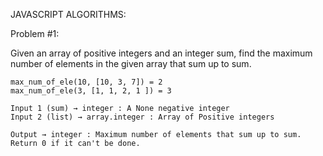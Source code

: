 JAVASCRIPT ALGORITHMS:

Problem #1:

Given an array of positive integers and an integer sum, find the maximum number of elements in the given array that sum up to sum.

	max_num_of_ele(10, [10, 3, 7]) = 2 
	max_num_of_ele(3, [1, 1, 2, 1 ]) = 3

	Input 1 (sum) → integer : A None negative integer
	Input 2 (list) → array.integer : Array of Positive integers
	
	Output → integer : Maximum number of elements that sum up to sum. Return 0 if it can't be done.